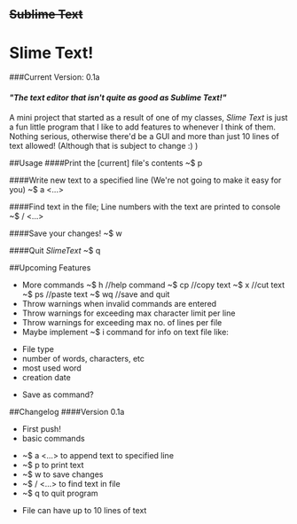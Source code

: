 ## ~~Sublime Text~~
# Slime Text!
###Current Version: 0.1a

#### *"The text editor that isn't quite as good as Sublime Text!"*

A mini project that started as a result of one of my classes,
*Slime Text* is just a fun little program that I like to add features to whenever I think of them. Nothing serious, otherwise there'd be a GUI and more than just 10 lines of text allowed! (Although that is subject to change :) )

##Usage
####Print the [current] file's contents
    ~$ p

####Write new text to a specified line (We're not going to make it easy for you)
    ~$ a <LINE NO.> <...>

####Find text in the file; Line numbers with the text are printed to console
    ~$ / <...>

####Save your changes!
    ~$ w

####Quit *SlimeText*
    ~$ q

##Upcoming Features
+ More commands
    ~$ h                //help command
    ~$ cp <LINE NO.>    //copy text
    ~$ x <LINE NO.>     //cut text
    ~$ ps <LINE NO.>    //paste text
    ~$ wq               //save and quit
+ Throw warnings when invalid commands are entered
+ Throw warnings for exceeding max character limit per line
+ Throw warnings for exceeding max no. of lines per file
+ Maybe implement ~$ i command for info on text file like:
 - File type
 - number of words, characters, etc
 - most used word
 - creation date
+ Save as command?

##Changelog
####Version 0.1a
+ First push!
+ basic commands
 - ~$ a <LINE NO.> <...> to append text to specified line
 - ~$ p to print text
 - ~$ w to save changes
 - ~$ / <...> to find text in file
 - ~$ q to quit program
+ File can have up to 10 lines of text
